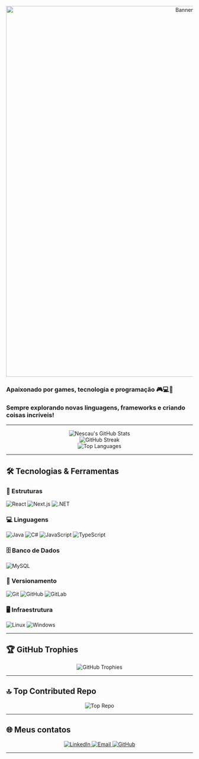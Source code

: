 <!-- 🎮 Nescau's GitHub Profile - Banner animado -->
<p align="center">
  <img src="https://i.pinimg.com/originals/f9/b8/8d/f9b88deeae101d6a8572063bb63c286e.gif" alt="Banner Nescau" width="1000"/>
</p>

### Apaixonado por **games, tecnologia e programação 🎮💻🚀**  
### Sempre explorando novas linguagens, frameworks e criando coisas incríveis! 



---

<!-- GitHub Stats centralizados -->
<p align="center">
  <img src="https://github-readme-stats.vercel.app/api?username=JChagasS&show_icons=true&theme=github_dark&include_all_commits=true&count_private=true" alt="Nescau's GitHub Stats"/><br/>
  <img src="https://nirzak-streak-stats.vercel.app/?user=JChagasS&theme=github_dark" alt="GitHub Streak"/><br/>
  <img src="https://github-readme-stats.vercel.app/api/top-langs/?username=JChagasS&layout=compact&theme=github_dark" alt="Top Languages"/>
</p>

---

## 🛠 Tecnologias & Ferramentas

### 🚀 Estruturas
![React](https://img.shields.io/badge/React-20232A?style=for-the-badge&logo=react&logoColor=61DAFB)
![Next.js](https://img.shields.io/badge/Next.js-000000?style=for-the-badge&logo=nextdotjs&logoColor=white)
![.NET](https://img.shields.io/badge/.NET-512BD4?style=for-the-badge&logo=dotnet&logoColor=white)

### 💻 Linguagens
![Java](https://img.shields.io/badge/Java-ED8B00?style=for-the-badge&logo=openjdk&logoColor=white)
![C#](https://img.shields.io/badge/C%23-239120?style=for-the-badge&logo=c-sharp&logoColor=white)
![JavaScript](https://img.shields.io/badge/JavaScript-F7DF1E?style=for-the-badge&logo=javascript&logoColor=black)
![TypeScript](https://img.shields.io/badge/TypeScript-007ACC?style=for-the-badge&logo=typescript&logoColor=white)

### 🗄 Banco de Dados
![MySQL](https://img.shields.io/badge/MySQL-005C84?style=for-the-badge&logo=mysql&logoColor=white)

### 🔧 Versionamento
![Git](https://img.shields.io/badge/GIT-E44C30?style=for-the-badge&logo=git&logoColor=white)
![GitHub](https://img.shields.io/badge/GitHub-181717?style=for-the-badge&logo=github&logoColor=white)
![GitLab](https://img.shields.io/badge/GitLab-FCA121?style=for-the-badge&logo=gitlab&logoColor=white)

### 🖥 Infraestrutura
![Linux](https://img.shields.io/badge/Linux-FCC624?style=for-the-badge&logo=linux&logoColor=black)
![Windows](https://img.shields.io/badge/Windows-0078D6?style=for-the-badge&logo=windows&logoColor=white)

---

## 🏆 GitHub Trophies
<p align="center">
  <img src="https://github-profile-trophy.vercel.app/?username=JChagasS&theme=radical&no-frame=false&no-bg=false&margin-w=4" alt="GitHub Trophies"/>
</p>

---

## 🔝 Top Contributed Repo
<p align="center">
  <img src="https://github-contributor-stats.vercel.app/api?username=JChagasS&limit=5&theme=github_dark&combine_all_yearly_contributions=true" alt="Top Repo"/>
</p>

---

## 🌐 Meus contatos
<p align="center">
  <a href="https://www.linkedin.com/in/jessica-chagas-44a458187">
    <img src="https://img.shields.io/badge/LinkedIn-blue?style=for-the-badge&logo=linkedin&logoColor=white" alt="LinkedIn"/>
  </a>
  
  <a href="mailto:jessicachagasjf1@gmail.com">
    <img src="https://img.shields.io/badge/Email-D14836?style=for-the-badge&logo=gmail&logoColor=white" alt="Email"/>
  </a>
  
  <a href="https://github.com/JChagasS">
    <img src="https://img.shields.io/badge/GitHub-black?style=for-the-badge&logo=github&logoColor=white" alt="GitHub"/>
  </a>
</p>


---



<!-- Proudly created with GPRM ( https://gprm.itsvg.in ) -->
